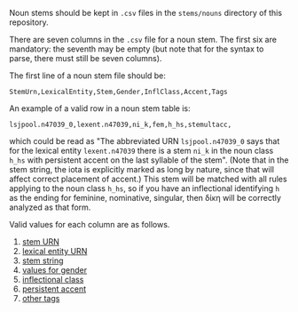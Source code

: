 Noun stems should be kept in `.csv` files in the `stems/nouns` directory of this repository.

There are seven columns in the `.csv` file for a noun stem.  The first six are mandatory:  the seventh may be empty (but note that for the syntax to parse, there must still be seven columns).

The first line of a noun stem file should be:

    StemUrn,LexicalEntity,Stem,Gender,InflClass,Accent,Tags

An example of a valid row in a noun stem table is:

    lsjpool.n47039_0,lexent.n47039,ni_k,fem,h_hs,stemultacc,

which could be read as "The abbreviated URN `lsjpool.n47039_0` says that for the lexical entity `lexent.n47039` there is a stem `ni_k` in the noun class `h_hs` with persistent accent on the last syllable of the stem".  (Note that in the stem string, the iota is explicitly marked as long by nature, since that will affect correct placement of accent.)  This stem will be matched with all rules applying to the noun class `h_hs`, so if you have an inflectional identifying `h` as the ending for feminine, nominative, singular, then δίκη will be correctly analyzed as that form.



Valid values for each column are as follows.

1. [stem URN](Noun-stem-URNs)
1. [lexical entity URN](Lexical-entity-URNs)
1. [stem string](Stem-strings)
1. [values for gender](Gender-values)
1. [inflectional class](Noun-class)
1. [persistent accent](Persistent-accent)
1. [other tags](Optional-tags)

